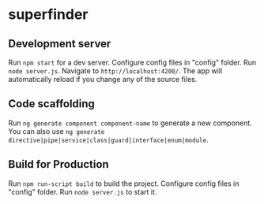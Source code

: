 # superfinder


## Development server

Run `npm start` for a dev server. Configure config files in "config" folder. Run `node server.js`. Navigate to `http://localhost:4200/`. The app will automatically reload if you change any of the source files.

## Code scaffolding

Run `ng generate component component-name` to generate a new component. You can also use `ng generate directive|pipe|service|class|guard|interface|enum|module`.

## Build for Production

Run `npm run-script build` to build the project. Configure config files in "config" folder. Run `node server.js` to start it.